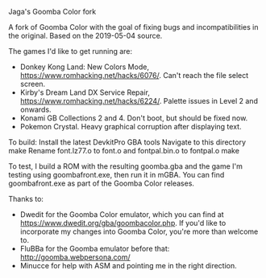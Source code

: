 Jaga's Goomba Color fork

A fork of Goomba Color with the goal of fixing bugs and incompatibilities in the original.  Based on the 2019-05-04 source.

The games I'd like to get running are:
- Donkey Kong Land: New Colors Mode, https://www.romhacking.net/hacks/6076/.  Can't reach the file select screen.
- Kirby's Dream Land DX Service Repair, https://www.romhacking.net/hacks/6224/.  Palette issues in Level 2 and onwards.
- Konami GB Collections 2 and 4.  Don't boot, but should be fixed now.
- Pokemon Crystal.  Heavy graphical corruption after displaying text.

To build:
Install the latest DevkitPro GBA tools
Navigate to this directory
make
Rename font.lz77.o to font.o and fontpal.bin.o to fontpal.o
make

To test, I build a ROM with the resulting goomba.gba and the game I'm testing using goombafront.exe, then run it in mGBA.  You can find goombafront.exe as part of the Goomba Color releases.

Thanks to:
- Dwedit for the Goomba Color emulator, which you can find at https://www.dwedit.org/gba/goombacolor.php.  If you'd like to incorporate my changes into Goomba Color, you're more than welcome to.
- FluBBa for the Goomba emulator before that: http://goomba.webpersona.com/
- Minucce for help with ASM and pointing me in the right direction.